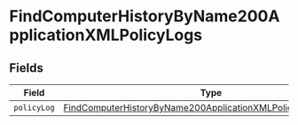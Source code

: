 # FindComputerHistoryByName200ApplicationXMLPolicyLogs


## Fields

| Field                                                                                                                                                     | Type                                                                                                                                                      | Required                                                                                                                                                  | Description                                                                                                                                               |
| --------------------------------------------------------------------------------------------------------------------------------------------------------- | --------------------------------------------------------------------------------------------------------------------------------------------------------- | --------------------------------------------------------------------------------------------------------------------------------------------------------- | --------------------------------------------------------------------------------------------------------------------------------------------------------- |
| `policyLog`                                                                                                                                               | [FindComputerHistoryByName200ApplicationXMLPolicyLogsPolicyLog](../../models/operations/findcomputerhistorybyname200applicationxmlpolicylogspolicylog.md) | :heavy_minus_sign:                                                                                                                                        | N/A                                                                                                                                                       |